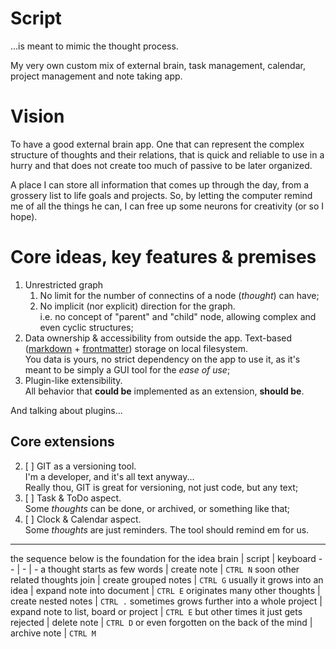 # Script 

...is meant to mimic the thought process.  

My very own custom mix of external brain, task management, calendar, project management and note taking app.

# Vision

To have a good external brain app. One that can represent the complex structure of thoughts and their relations,
that is quick and reliable to use in a hurry and that does not create too much of passive to be later organized.

A place I can store all information that comes up through the day, from a grossery list to life goals and projects.
So, by letting the computer remind me of all the things he can, I can free up some neurons for creativity (or so I hope).

# Core ideas, key features & premises

1. Unrestricted graph
    1. No limit for the number of connectins of a node (_thought_) can have;
    2. No implicit (nor explicit) direction for the graph.  
        i.e. no concept of "parent" and "child" node,
        allowing complex and even cyclic structures;
2. Data ownership & accessibility from outside the app.
    Text-based ([markdown] + [frontmatter]) storage on local filesystem.  
    You data is yours, no strict dependency on the app to use it, as it's
    meant to be simply a GUI tool for the _ease of use_;
4. Plugin-like extensibility.  
    All behavior that **could be** implemented as an extension, **should be**.

[markdown]: https://daringfireball.net/projects/markdown/
[frontmatter]: https://jekyllrb.com/docs/front-matter/

And talking about plugins...

## Core extensions

2. [ ] GIT as a versioning tool.  
    I'm a developer, and it's all text anyway...  
    Really thou, GIT is great for versioning, not just code, but any text;
5. [ ] Task & ToDo aspect.  
    Some _thoughts_ can be done, or archived, or something like that;
4. [ ] Clock & Calendar aspect.  
    Some _thoughts_ are just reminders. The tool should remind em for us.

---

the sequence below is the foundation for the idea
brain | script | keyboard
-- | - | -
a thought starts as few words | create note | `CTRL N`
soon other related thoughts join | create grouped notes | `CTRL G`
usually it grows into an idea | expand note into document | `CTRL E`
originates many other thoughts | create nested notes | `CTRL .`
sometimes grows further into a whole project | expand note to list, board or project | `CTRL E`
but other times it just gets rejected | delete note | `CTRL D`
or even forgotten on the back of the mind | archive note | `CTRL M`
